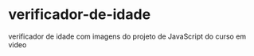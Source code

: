 # verificador-de-idade
 verificador de idade com imagens do projeto de JavaScript do curso em video
